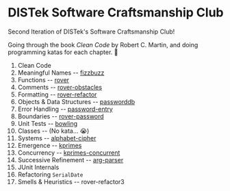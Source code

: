 # DISTek Software Craftsmanship Club
Second Iteration of DISTek's Software Craftsmanship Club!

Going through the book _Clean Code_ by Robert C. Martin, and doing programming katas for each chapter. 📖

1. Clean Code
2. Meaningful Names -- [fizzbuzz](ch2-fizzbuzz.md)
3. Functions -- [rover](ch3-rover.md)
4. Comments -- [rover-obstacles](ch4-rover-obstacles.md)
5. Formatting -- [rover-refactor](ch5-rover-refactor.md)
6. Objects & Data Structures -- [passworddb](ch6-passworddb.md)
7. Error Handling -- [password-entry](ch7-password-entry.md)
8. Boundaries -- [rover-password](ch8-rover-password.md)
9. Unit Tests -- [bowling](ch9-bowling.md)
10. Classes -- (No kata... 😭)
11. Systems -- [alphabet-cipher](ch11-alphabet-cipher.md)
12. Emergence -- [kprimes](ch12-kprimes.md)
13. Concurrency -- [kprimes-concurrent](ch13-kprimes-concurrent.md)
14. Successive Refinement -- [arg-parser](ch14-arg-parser.md)
15. JUnit Internals
16. Refactoring `SerialDate`
17. Smells & Heuristics -- rover-refactor3
